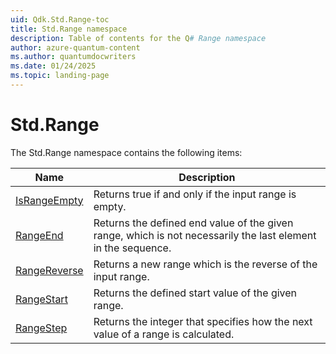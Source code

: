```yaml
---
uid: Qdk.Std.Range-toc
title: Std.Range namespace
description: Table of contents for the Q# Range namespace
author: azure-quantum-content
ms.author: quantumdocwriters
ms.date: 01/24/2025
ms.topic: landing-page
---
```


# Std.Range

The Std.Range namespace contains the following items:

| Name | Description |
|------|-------------|
| [IsRangeEmpty](xref:Qdk.Std.Range.IsRangeEmpty) | Returns true if and only if the input range is empty. |
| [RangeEnd](xref:Qdk.Std.Range.RangeEnd) | Returns the defined end value of the given range, which is not necessarily the last element in the sequence. |
| [RangeReverse](xref:Qdk.Std.Range.RangeReverse) | Returns a new range which is the reverse of the input range. |
| [RangeStart](xref:Qdk.Std.Range.RangeStart) | Returns the defined start value of the given range. |
| [RangeStep](xref:Qdk.Std.Range.RangeStep) | Returns the integer that specifies how the next value of a range is calculated. |
